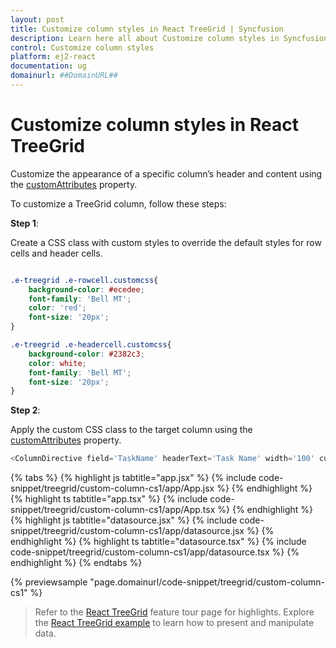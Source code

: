 ```yaml
---
layout: post
title: Customize column styles in React TreeGrid | Syncfusion
description: Learn here all about Customize column styles in Syncfusion React TreeGrid component of Syncfusion Essential JS 2 and more.
control: Customize column styles 
platform: ej2-react
documentation: ug
domainurl: ##DomainURL##
---
```


# Customize column styles in React TreeGrid

Customize the appearance of a specific column’s header and content using the [customAttributes](https://ej2.syncfusion.com/react/documentation/api/treegrid/column/#customattributes) property.

To customize a TreeGrid column, follow these steps:

**Step 1**:

Create a CSS class with custom styles to override the default styles for row cells and header cells.

```css

.e-treegrid .e-rowcell.customcss{
    background-color: #ecedee;
    font-family: 'Bell MT';
    color: 'red';
    font-size: '20px';
}

.e-treegrid .e-headercell.customcss{
    background-color: #2382c3;
    color: white;
    font-family: 'Bell MT';
    font-size: '20px';
}

```

**Step 2**:

Apply the custom CSS class to the target column using the [customAttributes](https://ej2.syncfusion.com/react/documentation/api/treegrid/column/#customattributes) property.

```ts
<ColumnDirective field='TaskName' headerText='Task Name' width='100' customAttributes={customAttributes}></ColumnDirective>

```

{% tabs %}
{% highlight js tabtitle="app.jsx" %}
{% include code-snippet/treegrid/custom-column-cs1/app/App.jsx %}
{% endhighlight %}
{% highlight ts tabtitle="app.tsx" %}
{% include code-snippet/treegrid/custom-column-cs1/app/App.tsx %}
{% endhighlight %}
{% highlight js tabtitle="datasource.jsx" %}
{% include code-snippet/treegrid/custom-column-cs1/app/datasource.jsx %}
{% endhighlight %}
{% highlight ts tabtitle="datasource.tsx" %}
{% include code-snippet/treegrid/custom-column-cs1/app/datasource.tsx %}
{% endhighlight %}
{% endtabs %}

 {% previewsample "page.domainurl/code-snippet/treegrid/custom-column-cs1" %}

> Refer to the [React TreeGrid](https://www.syncfusion.com/react-ui-components/react-tree-grid) feature tour page for highlights. Explore the [React TreeGrid example](https://ej2.syncfusion.com/react/demos/#/material/treegrid/treegrid-overview) to learn how to present and manipulate data.